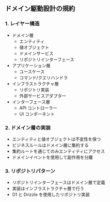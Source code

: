 ## ドメイン駆動設計の規約

### 1. レイヤー構造

- ドメイン層
  - エンティティ
  - 値オブジェクト
  - ドメインサービス
  - リポジトリインターフェース
- アプリケーション層
  - ユースケース
  - コマンド/クエリハンドラ
- インフラストラクチャ層
  - リポジトリ実装
  - 外部サービスアダプター
- インターフェース層
  - API コントローラー
  - UI コンポーネント

### 2. ドメイン層の実装

- エンティティと値オブジェクトは不変性を保つ
- ビジネスルールはドメイン層に集約する
- 集約ルートを通じてのみエンティティにアクセス
- ドメインイベントを使用して副作用を分離

### 3. リポジトリパターン

- リポジトリインターフェースはドメイン層で定義
- 実装はインフラストラクチャ層で行う
- D1 と Drizzle を使用したリポジトリ実装
